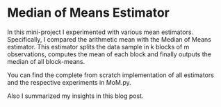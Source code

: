 # Median of Means Estimator
 
In this mini-project I experimented with various mean estimators. Specifically, I compared the arithmetic mean with
the Median of Means estimator. This estimator splits the data sample in k blocks of m observations, computes the mean
of each block and finally outputs the median of all block-means.

You can find the complete from scratch implementation of all estimators and the respective experiments in MoM.py.

Also I summarized my insights in this blog post. 